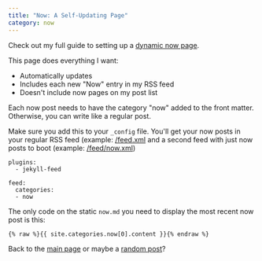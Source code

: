 ```yaml
---
title: "Now: A Self-Updating Page"
category: now
---
```


Check out my full guide to setting up a [dynamic now page](https://derekkedziora.com/blog/dynamic-now-page).

This page does everything I want: 

- Automatically updates 
- Includes each new "Now" entry in my RSS feed
- Doesn't include now pages on my post list 

Each now post needs to have the category "now" added to the front matter. Otherwise, you can write like a regular post. 

Make sure you add this to your `_config` file. You'll get your now posts in your regular RSS feed (example: [/feed.xml](https://demo.derekkedziora.com/feed.xml) and a second feed with just now posts to boot (example: [/feed/now.xml](https://demo.derekkedziora.com/feed/now.xml))

```
plugins:
  - jekyll-feed

feed: 
  categories: 
  - now
```

The only code on the static `now.md` you need to display the most recent now post is this: 

```
{% raw %}{{ site.categories.now[0].content }}{% endraw %}
```

Back to the [main page](/) or maybe a [random post](/random)? 